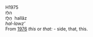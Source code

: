 H1975  
הלּז  
הַלָּז ‎ hallâz  
*hal-lawz‘*  
From [1976](h1976) *this* or *that: -* side, that, this.  
